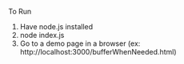 To Run

1. Have node.js installed
2. node index.js 
3. Go to a demo page in a browser (ex: http://localhost:3000/bufferWhenNeeded.html)
